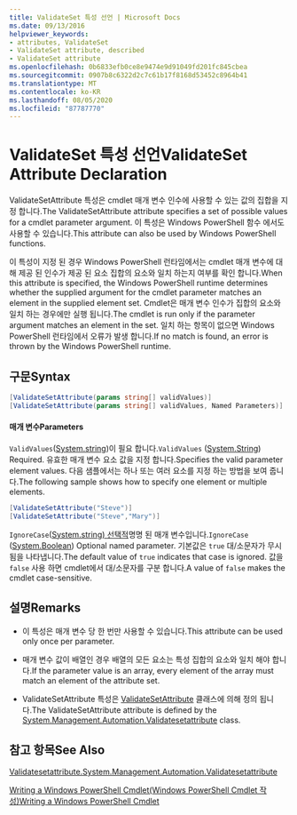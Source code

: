 ```yaml
---
title: ValidateSet 특성 선언 | Microsoft Docs
ms.date: 09/13/2016
helpviewer_keywords:
- attributes, ValidateSet
- ValidateSet attribute, described
- ValidateSet attribute
ms.openlocfilehash: 0b6833efb0ce8e9474e9d91049fd201fc845cbea
ms.sourcegitcommit: 0907b8c6322d2c7c61b17f8168d53452c8964b41
ms.translationtype: MT
ms.contentlocale: ko-KR
ms.lasthandoff: 08/05/2020
ms.locfileid: "87787770"
---
```

# <a name="validateset-attribute-declaration"></a><span data-ttu-id="110e4-102">ValidateSet 특성 선언</span><span class="sxs-lookup"><span data-stu-id="110e4-102">ValidateSet Attribute Declaration</span></span>

<span data-ttu-id="110e4-103">ValidateSetAttribute 특성은 cmdlet 매개 변수 인수에 사용할 수 있는 값의 집합을 지정 합니다.</span><span class="sxs-lookup"><span data-stu-id="110e4-103">The ValidateSetAttribute attribute specifies a set of possible values for a cmdlet parameter argument.</span></span> <span data-ttu-id="110e4-104">이 특성은 Windows PowerShell 함수 에서도 사용할 수 있습니다.</span><span class="sxs-lookup"><span data-stu-id="110e4-104">This attribute can also be used by Windows PowerShell functions.</span></span>

<span data-ttu-id="110e4-105">이 특성이 지정 된 경우 Windows PowerShell 런타임에서는 cmdlet 매개 변수에 대해 제공 된 인수가 제공 된 요소 집합의 요소와 일치 하는지 여부를 확인 합니다.</span><span class="sxs-lookup"><span data-stu-id="110e4-105">When this attribute is specified, the Windows PowerShell runtime determines whether the supplied argument for the cmdlet parameter matches an element in the supplied element set.</span></span> <span data-ttu-id="110e4-106">Cmdlet은 매개 변수 인수가 집합의 요소와 일치 하는 경우에만 실행 됩니다.</span><span class="sxs-lookup"><span data-stu-id="110e4-106">The cmdlet is run only if the parameter argument matches an element in the set.</span></span> <span data-ttu-id="110e4-107">일치 하는 항목이 없으면 Windows PowerShell 런타임에서 오류가 발생 합니다.</span><span class="sxs-lookup"><span data-stu-id="110e4-107">If no match is found, an error is thrown by the Windows PowerShell runtime.</span></span>

## <a name="syntax"></a><span data-ttu-id="110e4-108">구문</span><span class="sxs-lookup"><span data-stu-id="110e4-108">Syntax</span></span>

```csharp
[ValidateSetAttribute(params string[] validValues)]
[ValidateSetAttribute(params string[] validValues, Named Parameters)]
```

#### <a name="parameters"></a><span data-ttu-id="110e4-109">매개 변수</span><span class="sxs-lookup"><span data-stu-id="110e4-109">Parameters</span></span>

<span data-ttu-id="110e4-110">`ValidValues`([System.string](/dotnet/api/System.String))이 필요 합니다.</span><span class="sxs-lookup"><span data-stu-id="110e4-110">`ValidValues` ([System.String](/dotnet/api/System.String)) Required.</span></span> <span data-ttu-id="110e4-111">유효한 매개 변수 요소 값을 지정 합니다.</span><span class="sxs-lookup"><span data-stu-id="110e4-111">Specifies the valid parameter element values.</span></span> <span data-ttu-id="110e4-112">다음 샘플에서는 하나 또는 여러 요소를 지정 하는 방법을 보여 줍니다.</span><span class="sxs-lookup"><span data-stu-id="110e4-112">The following sample shows how to specify one element or multiple elements.</span></span>

```csharp
[ValidateSetAttribute("Steve")]
[ValidateSetAttribute("Steve","Mary")]
```

<span data-ttu-id="110e4-113">`IgnoreCase`([System.string) 선택적](/dotnet/api/System.Boolean)명명 된 매개 변수입니다.</span><span class="sxs-lookup"><span data-stu-id="110e4-113">`IgnoreCase` ([System.Boolean](/dotnet/api/System.Boolean)) Optional named parameter.</span></span> <span data-ttu-id="110e4-114">기본값은 `true` 대/소문자가 무시 됨을 나타냅니다.</span><span class="sxs-lookup"><span data-stu-id="110e4-114">The default value of `true` indicates that case is ignored.</span></span> <span data-ttu-id="110e4-115">값을 `false` 사용 하면 cmdlet에서 대/소문자를 구분 합니다.</span><span class="sxs-lookup"><span data-stu-id="110e4-115">A value of `false` makes the cmdlet case-sensitive.</span></span>

## <a name="remarks"></a><span data-ttu-id="110e4-116">설명</span><span class="sxs-lookup"><span data-stu-id="110e4-116">Remarks</span></span>

- <span data-ttu-id="110e4-117">이 특성은 매개 변수 당 한 번만 사용할 수 있습니다.</span><span class="sxs-lookup"><span data-stu-id="110e4-117">This attribute can be used only once per parameter.</span></span>

- <span data-ttu-id="110e4-118">매개 변수 값이 배열인 경우 배열의 모든 요소는 특성 집합의 요소와 일치 해야 합니다.</span><span class="sxs-lookup"><span data-stu-id="110e4-118">If the parameter value is an array, every element of the array must match an element of the attribute set.</span></span>

- <span data-ttu-id="110e4-119">ValidateSetAttribute 특성은 [ValidateSetAttribute](/dotnet/api/System.Management.Automation.ValidateSetAttribute) 클래스에 의해 정의 됩니다.</span><span class="sxs-lookup"><span data-stu-id="110e4-119">The ValidateSetAttribute attribute is defined by the [System.Management.Automation.Validatesetattribute](/dotnet/api/System.Management.Automation.ValidateSetAttribute) class.</span></span>

## <a name="see-also"></a><span data-ttu-id="110e4-120">참고 항목</span><span class="sxs-lookup"><span data-stu-id="110e4-120">See Also</span></span>

[<span data-ttu-id="110e4-121">Validatesetattribute.</span><span class="sxs-lookup"><span data-stu-id="110e4-121">System.Management.Automation.Validatesetattribute</span></span>](/dotnet/api/System.Management.Automation.ValidateSetAttribute)

[<span data-ttu-id="110e4-122">Writing a Windows PowerShell Cmdlet(Windows PowerShell Cmdlet 작성)</span><span class="sxs-lookup"><span data-stu-id="110e4-122">Writing a Windows PowerShell Cmdlet</span></span>](./writing-a-windows-powershell-cmdlet.md)
